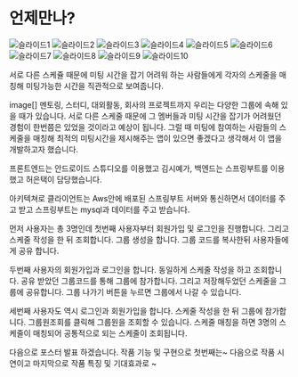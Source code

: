 # 언제만나?


![슬라이드1](https://user-images.githubusercontent.com/80875005/227515787-7a98ee0b-40a4-460b-abfc-e66ce80ccacd.JPG)
![슬라이드2](https://user-images.githubusercontent.com/80875005/227515788-2e897452-920c-4f72-8113-4b282af2de2a.JPG)
![슬라이드3](https://user-images.githubusercontent.com/80875005/227515791-e0aee72f-9e12-456d-a67b-8a58536cf574.JPG)
![슬라이드4](https://user-images.githubusercontent.com/80875005/227515793-30722de4-73a8-4eb3-80ba-e7df983bc63a.JPG)
![슬라이드5](https://user-images.githubusercontent.com/80875005/227515796-88a2a20c-181e-426e-8413-bbab0187fb6f.JPG)
![슬라이드6](https://user-images.githubusercontent.com/80875005/227515798-0e6fc3d6-0cdc-49ca-9e83-acc2e7a24c05.JPG)
![슬라이드7](https://user-images.githubusercontent.com/80875005/227515801-346fdd43-34dd-4ecf-a3a0-2a93af2ffdfa.JPG)
![슬라이드8](https://user-images.githubusercontent.com/80875005/227515802-2e663061-5235-4ef1-9243-844941dd9ab1.JPG)
![슬라이드9](https://user-images.githubusercontent.com/80875005/227515806-cfe666d9-3948-49f7-8f37-589e473517a0.JPG)
![슬라이드10](https://user-images.githubusercontent.com/80875005/227515810-1a4dc29c-eec3-4299-a97b-24232f3e69e1.JPG)

서로 다른 스케쥴 때문에 미팅 시간을 잡기 어려워 하는 사람들에게 각자의 스케줄을 매칭해 미팅가능한 시간을 직관적으로 보여줍니다.

image[]
멘토링, 스터디, 대외활동, 회사의 프로젝트까지 우리는 다양한 그룹에 속해 있을 때가 있습니다. 서로 다른 스케줄 때문에 그 멤버들과 미팅 시간을 잡기가 어려웠던 경험이 한번쯤은 있었을 것이라고 예상이 됩니다. 그럴 때 미팅에 참여하는 사람들의 스케줄을 매칭해 최적의 미팅시간을 제시해주는 앱이 있으면 좋겠다고 생각해서 이 앱을 개발하고자 했습니다.

프론트엔드는 안드로이드 스튜디오를 이용했고 김시예가,
백엔드는 스프링부트를 이용했고 허은택이 담당했습니다.

아키텍쳐로 클라이언트는 Aws안에 배포된 스프링부트 서버와 통신하면서 데이터를 주고 받고 스프링부트는 mysql과 데이터를 주고 받습니다.

먼저 사용자는 총 3명인데 첫번째 사용자부터 회원가입 및 로그인을 진행합니다. 그리고 스케줄 작성을 한 뒤 조회합니다.
그룹 생성을 합니다. 그룹 코드를 복사한뒤 사용자들에게 공유 합니다.

두번째 사용자의 회원가입과 로그인을 합니다. 동일하게 스케줄 작성을 하고 조회합니다.  공유 받았던 그룹코드를 통해 그룹에 참가합니다. 그리고 저장해두었던 스케줄을 그룹에 공유합니다. 그룹 나가기 버튼을 누르면 그룹에서 나갈 수 있습니다.

세번째 사용자도 역시 로그인과 회원가입을 합니다. 스케줄 작성을 한 뒤 그룹에 참가합니다. 그룹원조회를 클릭해 그룹원을 조회할 수 있습니다. 스케줄 매칭을 하면 3명의 스케줄이 매칭되어 공통적으로 되는 스케줄이 조회됩니다.

다음으로 포스터 발표 하겠습니다.
작품 기능 및 구현으로 첫번째는~
다음으로 작품 시연이고
마지막으로 작품 특징 및 기대효과로 ~